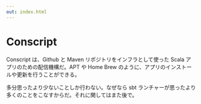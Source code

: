 ```yaml
---
out: index.html
---
```


Conscript
=========

Conscript は、Github と Maven リポジトリをインフラとして使った Scala アプリのための配信機構だ。APT や Home Brew のように、アプリのインストールや更新を行うことができる。

多分思ったより少ないことしか行わない。なぜなら sbt ランチャーが思ったより多くのことをこなすからだ。それに関してはまた後で。
